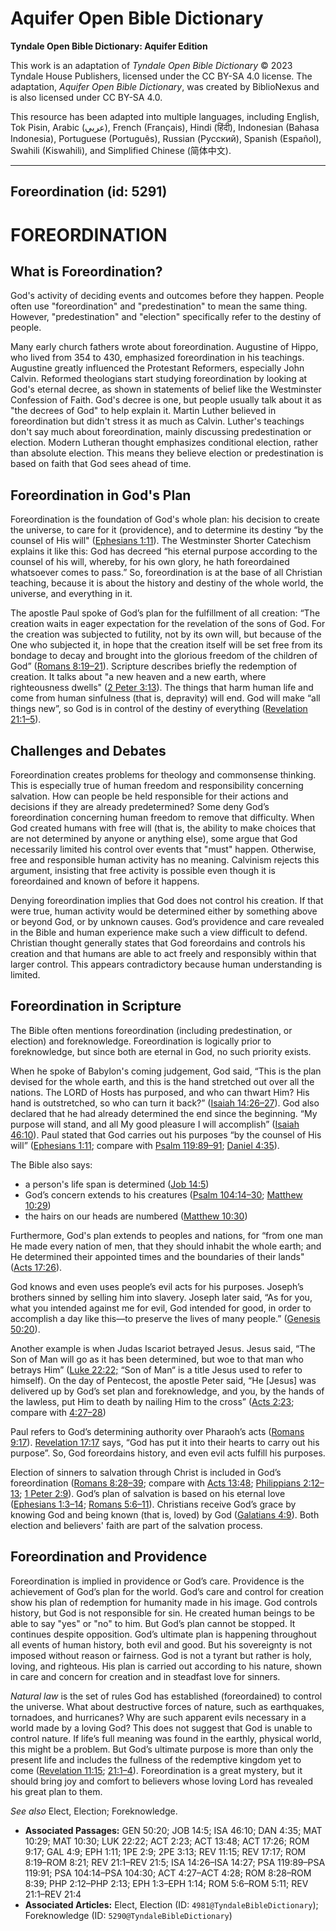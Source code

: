 # Aquifer Open Bible Dictionary

**Tyndale Open Bible Dictionary: Aquifer Edition**

This work is an adaptation of *Tyndale Open Bible Dictionary* © 2023 Tyndale House Publishers, licensed under the CC BY\-SA 4\.0 license. The adaptation, *Aquifer Open Bible Dictionary*, was created by BiblioNexus and is also licensed under CC BY\-SA 4\.0\.

This resource has been adapted into multiple languages, including English, Tok Pisin, Arabic (عربي), French (Français), Hindi (हिंदी), Indonesian (Bahasa Indonesia), Portuguese (Português), Russian (Русский), Spanish (Español), Swahili (Kiswahili), and Simplified Chinese (简体中文).



--------------------------------

## Foreordination (id: 5291)

FOREORDINATION
==============

What is Foreordination?
-----------------------

God's activity of deciding events and outcomes before they happen. People often use "foreordination" and "predestination" to mean the same thing. However, "predestination" and "election" specifically refer to the destiny of people.

Many early church fathers wrote about foreordination. Augustine of Hippo, who lived from 354 to 430, emphasized foreordination in his teachings. Augustine greatly influenced the Protestant Reformers, especially John Calvin. Reformed theologians start studying foreordination by looking at God's eternal decree, as shown in statements of belief like the Westminster Confession of Faith. God's decree is one, but people usually talk about it as "the decrees of God" to help explain it. Martin Luther believed in foreordination but didn't stress it as much as Calvin. Luther's teachings don't say much about foreordination, mainly discussing predestination or election. Modern Lutheran thought emphasizes conditional election, rather than absolute election. This means they believe election or predestination is based on faith that God sees ahead of time.

Foreordination in God's Plan
----------------------------

Foreordination is the foundation of God's whole plan: his decision to create the universe, to care for it (providence), and to determine its destiny “by the counsel of His will" ([Ephesians 1:11](https://ref.ly/Eph1:11)). The Westminster Shorter Catechism explains it like this: God has decreed “his eternal purpose according to the counsel of his will, whereby, for his own glory, he hath foreordained whatsoever comes to pass.” So, foreordination is at the base of all Christian teaching, because it is about the history and destiny of the whole world, the universe, and everything in it.

The apostle Paul spoke of God’s plan for the fulfillment of all creation: “The creation waits in eager expectation for the revelation of the sons of God. For the creation was subjected to futility, not by its own will, but because of the One who subjected it, in hope that the creation itself will be set free from its bondage to decay and brought into the glorious freedom of the children of God” ([Romans 8:19](https://ref.ly/Rom8:19-Rom8:21)[–](https://ref.ly/Rom8:19-Rom8:21)[21](https://ref.ly/Rom8:19-Rom8:21)). Scripture describes briefly the redemption of creation. It talks about "a new heaven and a new earth, where righteousness dwells" ([2 Peter 3:13](https://ref.ly/2Pet3:13)). The things that harm human life and come from human sinfulness (that is, depravity) will end. God will make “all things new”, so God is in control of the destiny of everything ([Revelation 21:1–5](https://ref.ly/Rev21:1-Rev21:5)).

Challenges and Debates
----------------------

Foreordination creates problems for theology and commonsense thinking. This is especially true of human freedom and responsibility concerning salvation. How can people be held responsible for their actions and decisions if they are already predetermined? Some deny God’s foreordination concerning human freedom to remove that difficulty. When God created humans with free will (that is, the ability to make choices that are not determined by anyone or anything else), some argue that God necessarily limited his control over events that "must" happen. Otherwise, free and responsible human activity has no meaning. Calvinism rejects this argument, insisting that free activity is possible even though it is foreordained and known of before it happens.

Denying foreordination implies that God does not control his creation. If that were true, human activity would be determined either by something above or beyond God, or by unknown causes. God’s providence and care revealed in the Bible and human experience make such a view difficult to defend. Christian thought generally states that God foreordains and controls his creation and that humans are able to act freely and responsibly within that larger control. This appears contradictory because human understanding is limited.

Foreordination in Scripture
---------------------------

The Bible often mentions foreordination (including predestination, or election) and foreknowledge. Foreordination is logically prior to foreknowledge, but since both are eternal in God, no such priority exists.

When he spoke of Babylon's coming judgement, God said, “This is the plan devised for the whole earth, and this is the hand stretched out over all the nations. The LORD of Hosts has purposed, and who can thwart Him? His hand is outstretched, so who can turn it back?” ([Isaiah 14:26](https://ref.ly/Isa14:26-Isa14:27)[–](https://ref.ly/Isa14:26-Isa14:27)[27](https://ref.ly/Isa14:26-Isa14:27)). God also declared that he had already determined the end since the beginning. “My purpose will stand, and all My good pleasure I will accomplish” ([Isaiah 46:10](https://ref.ly/Isa46:10)). Paul stated that God carries out his purposes “by the counsel of His will” ([Ephesians 1:11](https://ref.ly/Eph1:11); compare with [Psalm 119:89](https://ref.ly/Ps119:89-Ps119:91)[–](https://ref.ly/Ps119:89-Ps119:91)[91](https://ref.ly/Ps119:89-Ps119:91); [Daniel 4:35](https://ref.ly/Dan4:35)).

The Bible also says: 

* a person's life span is determined ([Job 14:5](https://ref.ly/Job14:5))
* God’s concern extends to his creatures ([Psalm 104:14](https://ref.ly/Ps104:14-Ps104:30)[–](https://ref.ly/Ps104:14-Ps104:30)[30](https://ref.ly/Ps104:14-Ps104:30); [Matthew 10:29](https://ref.ly/Matt10:29))
* the hairs on our heads are numbered ([Matthew 10:30](https://ref.ly/Matt10:30))

Furthermore, God's plan extends to peoples and nations, for “from one man He made every nation of men, that they should inhabit the whole earth; and He determined their appointed times and the boundaries of their lands" ([Acts 17:26](https://ref.ly/Acts17:26)).

God knows and even uses people’s evil acts for his purposes. Joseph’s brothers sinned by selling him into slavery. Joseph later said, “As for you, what you intended against me for evil, God intended for good, in order to accomplish a day like this—to preserve the lives of many people.” ([Genesis 50:20](https://ref.ly/Gen50:20)). 

Another example is when Judas Iscariot betrayed Jesus. Jesus said, “The Son of Man will go as it has been determined, but woe to that man who betrays Him” ([Luke 22:22;](https://ref.ly/Luke22:22) “Son of Man“ is a title Jesus used to refer to himself). On the day of Pentecost, the apostle Peter said, “He \[Jesus] was delivered up by God’s set plan and foreknowledge, and you, by the hands of the lawless, put Him to death by nailing Him to the cross” ([Acts 2:23](https://ref.ly/Acts2:23); compare with [4:27](https://ref.ly/Acts4:27-Acts4:28)[–](https://ref.ly/Acts4:27-Acts4:28)[28](https://ref.ly/Acts4:27-Acts4:28)) 

Paul refers to God’s determining authority over Pharaoh’s acts ([Romans 9:17](https://ref.ly/Rom9:17)). [Revelation 17:17](https://ref.ly/Rev17:17) says, “God has put it into their hearts to carry out his purpose”. So, God foreordains history, and even evil acts fulfill his purposes.

Election of sinners to salvation through Christ is included in God’s foreordination ([Romans 8:28](https://ref.ly/Rom8:28-Rom8:39)[–](https://ref.ly/Rom8:28-Rom8:39)[39](https://ref.ly/Rom8:28-Rom8:39); compare with [Acts 13:48](https://ref.ly/Acts13:48); [Philippians 2:12](https://ref.ly/Phil2:12-Phil2:13)[–](https://ref.ly/Phil2:12-Phil2:13)[13](https://ref.ly/Phil2:12-Phil2:13); [1 Peter 2:9](https://ref.ly/1Pet2:9)). God’s plan of salvation is based on his eternal love ([Ephesians 1:3](https://ref.ly/Eph1:3-Eph1:14)[–](https://ref.ly/Eph1:3-Eph1:14)[14](https://ref.ly/Eph1:3-Eph1:14); [Romans 5:6](https://ref.ly/Rom5:6-Rom5:11)[–](https://ref.ly/Rom5:6-Rom5:11)[11](https://ref.ly/Rom5:6-Rom5:11)). Christians receive God’s grace by knowing God and being known (that is, loved) by God ([Galatians 4:9](https://ref.ly/Gal4:9)). Both election and believers' faith are part of the salvation process.

Foreordination and Providence
-----------------------------

Foreordination is implied in providence or God’s care. Providence is the achievement of God’s plan for the world. God’s care and control for creation show his plan of redemption for humanity made in his image. God controls history, but God is not responsible for sin. He created human beings to be able to say "yes" or "no" to him. But God’s plan cannot be stopped. It continues despite opposition. God’s ultimate plan is happening throughout all events of human history, both evil and good. But his sovereignty is not imposed without reason or fairness. God is not a tyrant but rather is holy, loving, and righteous. His plan is carried out according to his nature, shown in care and concern for creation and in steadfast love for sinners.

*Natural law* is the set of rules God has established (foreordained) to control the universe. What about destructive forces of nature, such as earthquakes, tornadoes, and hurricanes? Why are such apparent evils necessary in a world made by a loving God? This does not suggest that God is unable to control nature. If life’s full meaning was found in the earthly, physical world, this might be a problem. But God’s ultimate purpose is more than only the present life and includes the fullness of the redemptive kingdom yet to come ([Revelation 11:15](https://ref.ly/Rev11:15); [21:1](https://ref.ly/Rev21:1-Rev21:4)[–](https://ref.ly/Rev21:1-Rev21:4)[4](https://ref.ly/Rev21:1-Rev21:4)). Foreordination is a great mystery, but it should bring joy and comfort to believers whose loving Lord has revealed his great plan to them.

*See also* Elect, Election; Foreknowledge.

* **Associated Passages:** GEN 50:20; JOB 14:5; ISA 46:10; DAN 4:35; MAT 10:29; MAT 10:30; LUK 22:22; ACT 2:23; ACT 13:48; ACT 17:26; ROM 9:17; GAL 4:9; EPH 1:11; 1PE 2:9; 2PE 3:13; REV 11:15; REV 17:17; ROM 8:19–ROM 8:21; REV 21:1–REV 21:5; ISA 14:26–ISA 14:27; PSA 119:89–PSA 119:91; PSA 104:14–PSA 104:30; ACT 4:27–ACT 4:28; ROM 8:28–ROM 8:39; PHP 2:12–PHP 2:13; EPH 1:3–EPH 1:14; ROM 5:6–ROM 5:11; REV 21:1–REV 21:4
* **Associated Articles:** Elect, Election (ID: `4981@TyndaleBibleDictionary`); Foreknowledge (ID: `5290@TyndaleBibleDictionary`)

